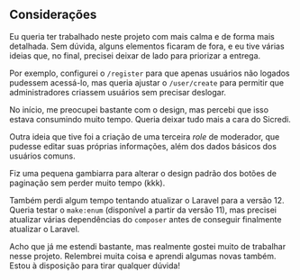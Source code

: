 ## Considerações

Eu queria ter trabalhado neste projeto com mais calma e de forma mais detalhada. Sem dúvida, alguns elementos ficaram de fora, e eu tive várias ideias que, no final, precisei deixar de lado para priorizar a entrega.

Por exemplo, configurei o `/register` para que apenas usuários não logados pudessem acessá-lo, mas queria ajustar o `/user/create` para permitir que administradores criassem usuários sem precisar deslogar.

No início, me preocupei bastante com o design, mas percebi que isso estava consumindo muito tempo. Queria deixar tudo mais a cara do Sicredi. 

Outra ideia que tive foi a criação de uma terceira *role* de moderador, que pudesse editar suas próprias informações, além dos dados básicos dos usuários comuns.

Fiz uma pequena gambiarra para alterar o design padrão dos botões de paginação sem perder muito tempo (kkk). 

Também perdi algum tempo tentando atualizar o Laravel para a versão 12. Queria testar o `make:enum` (disponível a partir da versão 11), mas precisei atualizar várias dependências do `composer` antes de conseguir finalmente atualizar o Laravel.

Acho que já me estendi bastante, mas realmente gostei muito de trabalhar nesse projeto. Relembrei muita coisa e aprendi algumas novas também. Estou à disposição para tirar qualquer dúvida!
